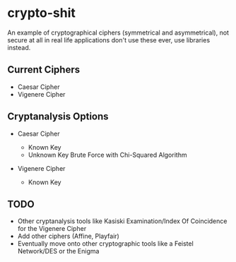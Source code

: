 # crypto-shit
An example of cryptographical ciphers (symmetrical and asymmetrical), not secure at all in real life applications don't use these ever, use libraries instead.


## Current Ciphers

* Caesar Cipher
* Vigenere Cipher

## Cryptanalysis Options

* Caesar Cipher
  * Known Key
  * Unknown Key Brute Force with Chi-Squared Algorithm

* Vigenere Cipher
  * Known Key
 


## TODO

* Other cryptanalysis tools like Kasiski Examination/Index Of Coincidence for the Vigenere Cipher
* Add other ciphers (Affine, Playfair)
* Eventually move onto other cryptographic tools like a Feistel Network/DES or the Enigma
  
